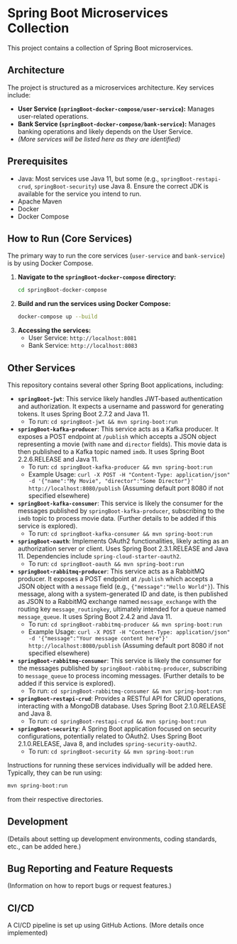 # Spring Boot Microservices Collection

This project contains a collection of Spring Boot microservices.

## Architecture

The project is structured as a microservices architecture. Key services include:
- **User Service (`springBoot-docker-compose/user-service`):** Manages user-related operations.
- **Bank Service (`springBoot-docker-compose/bank-service`):** Manages banking operations and likely depends on the User Service.
- *(More services will be listed here as they are identified)*

## Prerequisites

- Java: Most services use Java 11, but some (e.g., `springBoot-restapi-crud`, `springBoot-security`) use Java 8. Ensure the correct JDK is available for the service you intend to run.
- Apache Maven
- Docker
- Docker Compose

## How to Run (Core Services)

The primary way to run the core services (`user-service` and `bank-service`) is by using Docker Compose.

1.  **Navigate to the `springBoot-docker-compose` directory:**
    ```bash
    cd springBoot-docker-compose
    ```
2.  **Build and run the services using Docker Compose:**
    ```bash
    docker-compose up --build
    ```
3.  **Accessing the services:**
    -   User Service: `http://localhost:8081`
    -   Bank Service: `http://localhost:8083`

## Other Services

This repository contains several other Spring Boot applications, including:
-   **`springBoot-jwt`**: This service likely handles JWT-based authentication and authorization. It expects a username and password for generating tokens. It uses Spring Boot 2.7.2 and Java 11.
    -   To run: `cd springBoot-jwt && mvn spring-boot:run`
-   **`springBoot-kafka-producer`**: This service acts as a Kafka producer. It exposes a POST endpoint at `/publish` which accepts a JSON object representing a movie (with `name` and `director` fields). This movie data is then published to a Kafka topic named `imdb`. It uses Spring Boot 2.2.6.RELEASE and Java 11.
    -   To run: `cd springBoot-kafka-producer && mvn spring-boot:run`
    -   Example Usage: `curl -X POST -H "Content-Type: application/json" -d '{"name":"My Movie", "director":"Some Director"}' http://localhost:8080/publish` (Assuming default port 8080 if not specified elsewhere)
-   **`springBoot-kafka-consumer`**: This service is likely the consumer for the messages published by `springBoot-kafka-producer`, subscribing to the `imdb` topic to process movie data. (Further details to be added if this service is explored).
    -   To run: `cd springBoot-kafka-consumer && mvn spring-boot:run`
-   **`springBoot-oauth`**: Implements OAuth2 functionalities, likely acting as an authorization server or client. Uses Spring Boot 2.3.1.RELEASE and Java 11. Dependencies include `spring-cloud-starter-oauth2`.
    -   To run: `cd springBoot-oauth && mvn spring-boot:run`
-   **`springBoot-rabbitmq-producer`**: This service acts as a RabbitMQ producer. It exposes a POST endpoint at `/publish` which accepts a JSON object with a `message` field (e.g., `{"message":"Hello World"}`). This message, along with a system-generated ID and date, is then published as JSON to a RabbitMQ exchange named `message_exchange` with the routing key `message_routingkey`, ultimately intended for a queue named `message_queue`. It uses Spring Boot 2.4.2 and Java 11.
    -   To run: `cd springBoot-rabbitmq-producer && mvn spring-boot:run`
    -   Example Usage: `curl -X POST -H "Content-Type: application/json" -d '{"message":"Your message content here"}' http://localhost:8080/publish` (Assuming default port 8080 if not specified elsewhere)
-   **`springBoot-rabbitmq-consumer`**: This service is likely the consumer for the messages published by `springBoot-rabbitmq-producer`, subscribing to `message_queue` to process incoming messages. (Further details to be added if this service is explored).
    -   To run: `cd springBoot-rabbitmq-consumer && mvn spring-boot:run`
-   **`springBoot-restapi-crud`**: Provides a RESTful API for CRUD operations, interacting with a MongoDB database. Uses Spring Boot 2.1.0.RELEASE and Java 8.
    -   To run: `cd springBoot-restapi-crud && mvn spring-boot:run`
-   **`springBoot-security`**: A Spring Boot application focused on security configurations, potentially related to OAuth2. Uses Spring Boot 2.1.0.RELEASE, Java 8, and includes `spring-security-oauth2`.
    -   To run: `cd springBoot-security && mvn spring-boot:run`

Instructions for running these services individually will be added here. Typically, they can be run using:
```bash
mvn spring-boot:run
```
from their respective directories.

## Development

(Details about setting up development environments, coding standards, etc., can be added here.)

## Bug Reporting and Feature Requests

(Information on how to report bugs or request features.)

## CI/CD

A CI/CD pipeline is set up using GitHub Actions. (More details once implemented)
